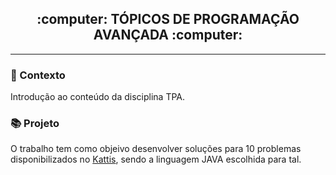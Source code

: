 <h2 align="center">
  <strong> :computer: TÓPICOS DE PROGRAMAÇÃO AVANÇADA :computer: </strong>
</h2>

_________

### 📌 Contexto

Introdução ao conteúdo da disciplina TPA.

### 📚 Projeto

O trabalho tem como objeivo desenvolver soluções para 10 problemas disponibilizados no [Kattis](https://open.kattis.com/), sendo a linguagem JAVA escolhida para tal.

